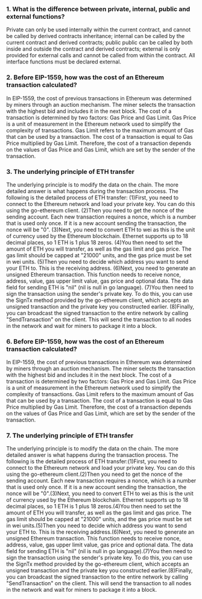 ### 1. What is the difference between private, internal, public and external functions?   
Private can only be used internally within the current contract, and cannot be called by derived contracts inheritance; internal can be called by the current contract and derived contracts; public public can be called by both inside and outside the contract and derived contracts; external is only provided for external calls and cannot be called from within the contract. All interface functions must be declared external.
### 2. Before EIP-1559, how was the cost of an Ethereum transaction calculated?
In EIP-1559, the cost of previous transactions in Ethereum was determined by miners through an auction mechanism. The miner selects the transaction with the highest bid and includes it in the next block. The cost of a transaction is determined by two factors: Gas Price and Gas Limit. Gas Price is a unit of measurement in the Ethereum network used to simplify the complexity of transactions. Gas Limit refers to the maximum amount of Gas that can be used by a transaction. The cost of a transaction is equal to Gas Price multiplied by Gas Limit. Therefore, the cost of a transaction depends on the values ​​of Gas Price and Gas Limit, which are set by the sender of the transaction.
### 3. The underlying principle of ETH transfer
The underlying principle is to modify the data on the chain. The more detailed answer is what happens during the transaction process. The following is the detailed process of ETH transfer:
(1)First, you need to connect to the Ethereum network and load your private key. You can do this using the go-ethereum client.
(2)Then you need to get the nonce of the sending account. Each new transaction requires a nonce, which is a number that is used only once. If it is a new account sending the transaction, the nonce will be "0".
(3)Next, you need to convert ETH to wei as this is the unit of currency used by the Ethereum blockchain. Ethernet supports up to 18 decimal places, so 1 ETH is 1 plus 18 zeros.
(4)You then need to set the amount of ETH you will transfer, as well as the gas limit and gas price. The gas limit should be capped at "21000" units, and the gas price must be set in wei units.
(5)Then you need to decide which address you want to send your ETH to. This is the receiving address.
(6)Next, you need to generate an unsigned Ethereum transaction. This function needs to receive nonce, address, value, gas upper limit value, gas price and optional data. The data field for sending ETH is "nil" (nil is null in go language).
(7)You then need to sign the transaction using the sender's private key. To do this, you can use the SignTx method provided by the go-ethereum client, which accepts an unsigned transaction and the private key you constructed earlier.
(8)Finally, you can broadcast the signed transaction to the entire network by calling "SendTransaction" on the client. This will send the transaction to all nodes in the network and wait for miners to package it into a block.


### 6. Before EIP-1559, how was the cost of an Ethereum transaction calculated?
In EIP-1559, the cost of previous transactions in Ethereum was determined by miners through an auction mechanism. The miner selects the transaction with the highest bid and includes it in the next block. The cost of a transaction is determined by two factors: Gas Price and Gas Limit. Gas Price is a unit of measurement in the Ethereum network used to simplify the complexity of transactions. Gas Limit refers to the maximum amount of Gas that can be used by a transaction. The cost of a transaction is equal to Gas Price multiplied by Gas Limit. Therefore, the cost of a transaction depends on the values ​​of Gas Price and Gas Limit, which are set by the sender of the transaction.
### 7. The underlying principle of ETH transfer
The underlying principle is to modify the data on the chain. The more detailed answer is what happens during the transaction process. The following is the detailed process of ETH transfer:(1)First, you need to connect to the Ethereum network and load your private key. You can do this using the go-ethereum client.(2)Then you need to get the nonce of the sending account. Each new transaction requires a nonce, which is a number that is used only once. If it is a new account sending the transaction, the nonce will be "0".(3)Next, you need to convert ETH to wei as this is the unit of currency used by the Ethereum blockchain. Ethernet supports up to 18 decimal places, so 1 ETH is 1 plus 18 zeros.(4)You then need to set the amount of ETH you will transfer, as well as the gas limit and gas price. The gas limit should be capped at "21000" units, and the gas price must be set in wei units.(5)Then you need to decide which address you want to send your ETH to. This is the receiving address.(6)Next, you need to generate an unsigned Ethereum transaction. This function needs to receive nonce, address, value, gas upper limit value, gas price and optional data. The data field for sending ETH is "nil" (nil is null in go language).(7)You then need to sign the transaction using the sender's private key. To do this, you can use the SignTx method provided by the go-ethereum client, which accepts an unsigned transaction and the private key you constructed earlier.(8)Finally, you can broadcast the signed transaction to the entire network by calling "SendTransaction" on the client. This will send the transaction to all nodes in the network and wait for miners to package it into a block.
